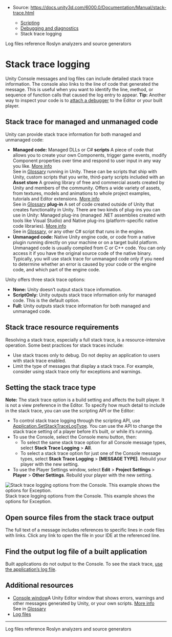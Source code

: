 * Source: https://docs.unity3d.com/6000.0/Documentation/Manual/stack-trace.html

  * [Scripting](https://docs.unity3d.com/6000.0/Documentation/Manual/scripting.html)
  * [Debugging and diagnostics](https://docs.unity3d.com/6000.0/Documentation/Manual/debugging-and-diagnostics.html)
  * Stack trace logging


[](https://docs.unity3d.com/6000.0/Documentation/Manual/log-files.html)
Log files reference
[](https://docs.unity3d.com/6000.0/Documentation/Manual/roslyn-analyzers.html)
Roslyn analyzers and source generators
# Stack trace logging
Unity Console messages and log files can include detailed stack trace information. The console also links to the line of code that generated the message. This is useful when you want to identify the line, method, or sequence of function calls that caused the log entry to appear.
**Tip:** Another way to inspect your code is to [attach a debugger](https://docs.unity3d.com/6000.0/Documentation/Manual/managed-code-debugging.html) to the Editor or your built player.
## Stack trace for managed and unmanaged code
Unity can provide stack trace information for both managed and unmanaged code:
  * **Managed code:** Managed DLLs or C# **scripts** A piece of code that allows you to create your own Components, trigger game events, modify Component properties over time and respond to user input in any way you like. [More info](https://docs.unity3d.com/6000.0/Documentation/Manual/creating-scripts.html)  
See in [Glossary](https://docs.unity3d.com/6000.0/Documentation/Manual/Glossary.html#Scripts) running in Unity. These can be scripts that ship with Unity, custom scripts that you write, third-party scripts included with an **Asset store** A growing library of free and commercial assets created by Unity and members of the community. Offers a wide variety of assets, from textures, models and animations to whole project examples, tutorials and Editor extensions. [More info](https://docs.unity3d.com/6000.0/Documentation/Manual/AssetStore.html)  
See in [Glossary](https://docs.unity3d.com/6000.0/Documentation/Manual/Glossary.html#AssetStore) **plug-in** A set of code created outside of Unity that creates functionality in Unity. There are two kinds of plug-ins you can use in Unity: Managed plug-ins (managed .NET assemblies created with tools like Visual Studio) and Native plug-ins (platform-specific native code libraries). [More info](https://docs.unity3d.com/6000.0/Documentation/Manual/plug-ins.html)  
See in [Glossary](https://docs.unity3d.com/6000.0/Documentation/Manual/Glossary.html#Plug-in), or any other C# script that runs in the engine.
  * **Unmanaged code:** Native Unity engine code, or code from a native plugin running directly on your machine or on a target build platform. Unmanaged code is usually compiled from C or C++ code. You can only access it if you have the original source code of the native binary. Typically, you will use stack trace for unmanaged code only if you need to determine whether an error is caused by your code or the engine code, and which part of the engine code.


Unity offers three stack trace options:
  * **None:** Unity doesn’t output stack trace information.
  * **ScriptOnly:** Unity outputs stack trace information only for managed code. This is the default option.
  * **Full:** Unity outputs stack trace information for both managed and unmanaged code.


## Stack trace resource requirements
Resolving a stack trace, especially a full stack trace, is a resource-intensive operation. Some best practices for stack traces include:
  * Use stack traces only to debug. Do not deploy an application to users with stack trace enabled.
  * Limit the type of messages that display a stack trace. For example, consider using stack trace only for exceptions and warnings.


## Setting the stack trace type
**Note:** The stack trace option is a build setting and affects the built player. It is not a view preference in the Editor.
To specify how much detail to include in the stack trace, you can use the scripting API or the Editor:
  * To control stack trace logging through the scripting API, use [Application.SetStackTraceLogType](https://docs.unity3d.com/6000.0/Documentation/ScriptReference/Application.SetStackTraceLogType.html). You can use the API to change the stack trace setting of a player before it’s built, or while it’s running.
  * To use the Console, select the Console menu button, then: 
    * To select the same stack trace option for all Console message types, select **Stack Trace Logging** > **All**.
    * To select a stack trace option for just one of the Console message types, select **Stack Trace Logging** > **[MESSAGE TYPE]**. Rebuild your player with the new setting.
  * To use the Player Settings window, select **Edit** > **Project Settings** > **Player** > **Other Settings**. Rebuild your player with the new setting.

![Stack trace logging options from the Console. This example shows the options for Exception.](https://docs.unity3d.com/6000.0/Documentation/uploads/Main/StackTraceInConsole.png) Stack trace logging options from the Console. This example shows the options for Exception.
## Open source files from the stack trace output
The full text of a message includes references to specific lines in code files with links. Click any link to open the file in your IDE at the referenced line.
## Find the output log file of a built application
Built applications do not output to the Console. To see the stack trace, [use the application’s log file](https://docs.unity3d.com/6000.0/Documentation/Manual/log-files.html).
## Additional resources
  * [Console window](https://docs.unity3d.com/6000.0/Documentation/Manual/Console.html)A Unity Editor window that shows errors, warnings and other messages generated by Unity, or your own scripts. [More info](https://docs.unity3d.com/6000.0/Documentation/Manual/Console.html)  
See in [Glossary](https://docs.unity3d.com/6000.0/Documentation/Manual/Glossary.html#Consolewindow)
  * [Log files](https://docs.unity3d.com/6000.0/Documentation/Manual/log-files.html)


* * *
[](https://docs.unity3d.com/6000.0/Documentation/Manual/log-files.html)
Log files reference
[](https://docs.unity3d.com/6000.0/Documentation/Manual/roslyn-analyzers.html)
Roslyn analyzers and source generators
